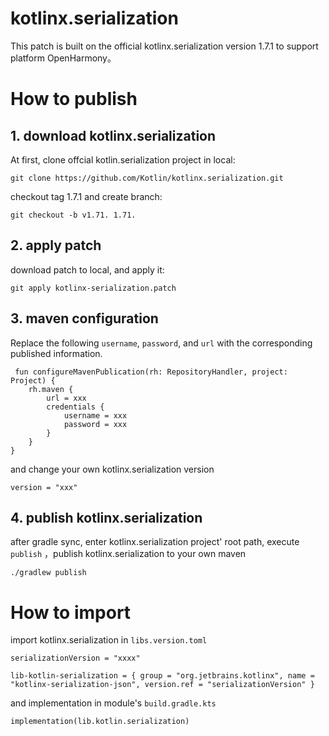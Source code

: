 # kotlinx.serialization

This patch is built on the official kotlinx.serialization version 1.7.1 to support platform OpenHarmony。

# How to publish 

## 1. download kotlinx.serialization
At first, clone offcial kotlin.serialization project in local:

```
git clone https://github.com/Kotlin/kotlinx.serialization.git
```

checkout tag 1.7.1 and create branch:

```
git checkout -b v1.71. 1.71.
```

## 2. apply patch

download patch to local, and apply it:

```
git apply kotlinx-serialization.patch
```

## 3. maven configuration

Replace the following `username`, `password`, and `url` with the corresponding published information.
```
 fun configureMavenPublication(rh: RepositoryHandler, project: Project) {
    rh.maven {
        url = xxx
        credentials {
            username = xxx
            password = xxx
        }
    }
}
```

and change your own kotlinx.serialization version
```
version = "xxx"
```

## 4. publish kotlinx.serialization

after gradle sync, enter kotlinx.serialization project' root path, execute `publish` ，publish kotlinx.serialization to your own maven
```
./gradlew publish
```

# How to import

import kotlinx.serialization in `libs.version.toml`

```
serializationVersion = "xxxx"

lib-kotlin-serialization = { group = "org.jetbrains.kotlinx", name = "kotlinx-serialization-json", version.ref = "serializationVersion" }
```

and implementation in module's `build.gradle.kts`
```
implementation(lib.kotlin.serialization)
```